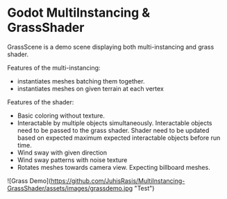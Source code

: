 # Godot MultiInstancing \& GrassShader

GrassScene is a demo scene displaying both multi-instancing and grass shader.



Features of the multi-instancing:

* instantiates meshes batching them together.
* instantiates meshes on given terrain at each vertex



Features of the shader:

* Basic coloring without texture.
* Interactable by multiple objects simultaneously. Interactable objects need to be passed to the grass shader. Shader need to be updated based on expected maximum expected interactable objects before run time.
* Wind sway with given direction
* Wind sway patterns with noise texture
* Rotates meshes towards camera view. Expecting billboard meshes.



!\[Grass Demo](https://github.com/JuhisRasis/MultiInstancing-GrassShader/assets/images/grassdemo.jpg "Test")

